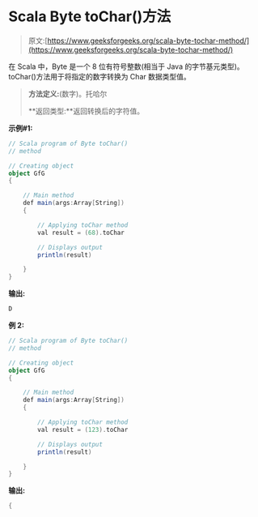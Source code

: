 # Scala Byte toChar()方法

> 原文:[https://www.geeksforgeeks.org/scala-byte-tochar-method/](https://www.geeksforgeeks.org/scala-byte-tochar-method/)

在 Scala 中，Byte 是一个 8 位有符号整数(相当于 Java 的字节基元类型)。toChar()方法用于将指定的数字转换为 Char 数据类型值。

> **方法定义:**(数字)。托哈尔
> 
> **返回类型:**返回转换后的字符值。

**示例#1:**

```scala
// Scala program of Byte toChar() 
// method 

// Creating object 
object GfG 
{ 

    // Main method 
    def main(args:Array[String]) 
    { 

        // Applying toChar method 
        val result = (68).toChar 

        // Displays output 
        println(result) 

    } 
} 
```

**输出:**

```scala
D

```

**例 2:**

```scala
// Scala program of Byte toChar() 
// method 

// Creating object 
object GfG 
{ 

    // Main method 
    def main(args:Array[String]) 
    { 

        // Applying toChar method 
        val result = (123).toChar

        // Displays output 
        println(result) 

    } 
} 
```

**输出:**

```scala
{

```